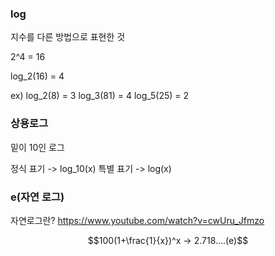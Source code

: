### log

지수를 다른 방법으로 표현한 것

2^4 = 16

log_2(16) = 4

ex)
log_2(8) = 3
log_3(81) = 4
log_5(25) = 2


### 상용로그
밑이 10인 로그

정식 표기 -> log_10(x)
특별 표기 -> log(x)
### e(자연 로그)
자연로그란?
https://www.youtube.com/watch?v=cwUru_Jfmzo

$$100(1+\frac{1}{x})^x → 2.718....(e)$$